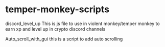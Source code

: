 # temper-monkey-scripts

discord_level_up
This is js file to use in violent monkey/temper monkey to earn xp and level up in crypto discord channels

Auto_scroll_with_gui
this is a script to add auto scrolling 
